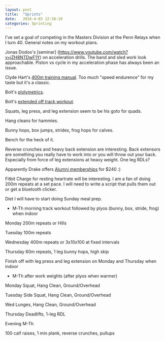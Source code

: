 ```yaml
---
layout: post
title:  "Sprints"
date:   2016-4-03 12:38:19
categories: Sprinting
---
```


I've set a goal of competing in the Masters Division at the Penn Relays when I turn 40. General notes on my workout plans.

Jonas Dodoo's [seminar] (https://www.youtube.com/watch?v=jZH8NTDwF1Y) on acceleration drills. The band and sled work look approachable. Piston vs cycle in my acceleration phase has always been an issue.

Clyde Hart's [400m training manual](http://www.usatf.org/groups/coaches/library/2007/Sprint%20Training/Clyde_Hart3.pdf). Too much "speed endurence" for my taste but it's a classic.

Bolt's [plolymetrics](http://www.menshealth.co.uk/fitness/cardio-exercise/usain-bolts-speed-workout).

Bolt's [extended off track workout](http://workoutinfoguru.com/usian-bolt-workout/). 

Squats, leg press, and leg extension seem to be his goto for quads.

Hang cleans for hammies.

Bunny hops, box jumps, strides, frog hops for calves.

Bench for the heck of it.

Reverse crunches and heavy back extension are interesting. Back extensors are something you really have to work into or you will throw out your back. Especially from force of leg extensions at heavy weight. One leg RDLs?

Apparently Drake offers [Alumni memberships](http://www.drake.edu/recservices/memberships/) for $240 :) 

Fitbit Charge for resting heartrate will be interesting. I am a fan of doing 200m repeats at a set pace. I will need to write a script that pulls them out or get a bluetooth clicker.

Diet I will have to start doing Sunday meal prep.


* M-Th morning track workout followed by plyos (bunny, box, stride, frog) when indoor

Monday 200m repeats or Hills

Tuesday 100m repeats

Wednesday 400m repeats or 3x10x100 at fixed intervals

Thursday 60m repeats, 1 leg bunny hops, high skip


Finish off with leg press and leg extension on Monday and Thursday when indoor

* M-Th after work weights (after plyos when warmer)

Monday Squat, Hang Clean, Ground/Overhead

Tuesday Side Squat, Hang Clean, Ground/Overhead

Wed Lunges, Hang Clean, Ground/Overhead

Thursday Deadlifts, 1-leg RDL

Evening M-Th

100 calf raises, 1 min plank, reverse crunches, pullups







